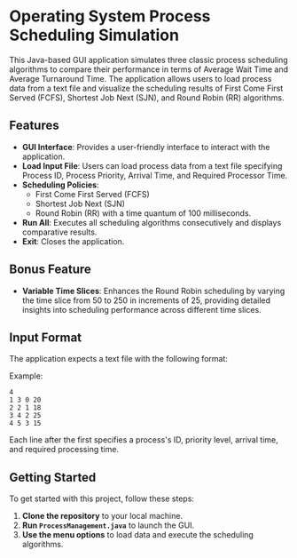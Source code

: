 # Operating System Process Scheduling Simulation

This Java-based GUI application simulates three classic process scheduling algorithms to compare their performance in terms of Average Wait Time and Average Turnaround Time. The application allows users to load process data from a text file and visualize the scheduling results of First Come First Served (FCFS), Shortest Job Next (SJN), and Round Robin (RR) algorithms.

## Features

- **GUI Interface**: Provides a user-friendly interface to interact with the application.
- **Load Input File**: Users can load process data from a text file specifying Process ID, Process Priority, Arrival Time, and Required Processor Time.
- **Scheduling Policies**: 
  - First Come First Served (FCFS)
  - Shortest Job Next (SJN)
  - Round Robin (RR) with a time quantum of 100 milliseconds.
- **Run All**: Executes all scheduling algorithms consecutively and displays comparative results.
- **Exit**: Closes the application.

## Bonus Feature

- **Variable Time Slices**: Enhances the Round Robin scheduling by varying the time slice from 50 to 250 in increments of 25, providing detailed insights into scheduling performance across different time slices.

## Input Format

The application expects a text file with the following format:
<Process ID> <Process Priority> <Arrival Time> <Required Processor Time>

Example:
```
4
1 3 0 20
2 2 1 18
3 4 2 25
4 5 3 15
```
Each line after the first specifies a process's ID, priority level, arrival time, and required processing time.

## Getting Started

To get started with this project, follow these steps:

1. **Clone the repository** to your local machine.
3. **Run `ProcessManagement.java`** to launch the GUI.
4. **Use the menu options** to load data and execute the scheduling algorithms.

